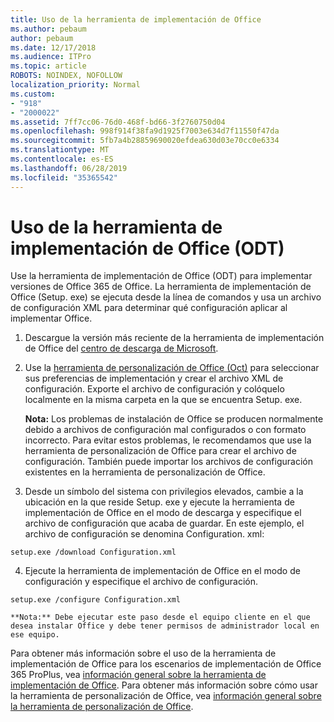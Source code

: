 ```yaml
---
title: Uso de la herramienta de implementación de Office
ms.author: pebaum
author: pebaum
ms.date: 12/17/2018
ms.audience: ITPro
ms.topic: article
ROBOTS: NOINDEX, NOFOLLOW
localization_priority: Normal
ms.custom:
- "918"
- "2000022"
ms.assetid: 7ff7cc06-76d0-468f-bd66-3f2760750d04
ms.openlocfilehash: 998f914f38fa9d1925f7003e634d7f11550f47da
ms.sourcegitcommit: 5fb7a4b28859690020efdea630d03e70cc0e6334
ms.translationtype: MT
ms.contentlocale: es-ES
ms.lasthandoff: 06/28/2019
ms.locfileid: "35365542"
---
```

# <a name="using-the-office-deployment-tool-odt"></a>Uso de la herramienta de implementación de Office (ODT)

Use la herramienta de implementación de Office (ODT) para implementar versiones de Office 365 de Office. La herramienta de implementación de Office (Setup. exe) se ejecuta desde la línea de comandos y usa un archivo de configuración XML para determinar qué configuración aplicar al implementar Office.
  
1. Descargue la versión más reciente de la herramienta de implementación de Office del [centro de descarga de Microsoft](http://go.microsoft.com/fwlink/p/?LinkID=626065).

2. Use la [herramienta de personalización de Office (Oct)](https://config.office.com) para seleccionar sus preferencias de implementación y crear el archivo XML de configuración. Exporte el archivo de configuración y colóquelo localmente en la misma carpeta en la que se encuentra Setup. exe.

    **Nota:** Los problemas de instalación de Office se producen normalmente debido a archivos de configuración mal configurados o con formato incorrecto. Para evitar estos problemas, le recomendamos que use la herramienta de personalización de Office para crear el archivo de configuración. También puede importar los archivos de configuración existentes en la herramienta de personalización de Office.

3. Desde un símbolo del sistema con privilegios elevados, cambie a la ubicación en la que reside Setup. exe y ejecute la herramienta de implementación de Office en el modo de descarga y especifique el archivo de configuración que acaba de guardar. En este ejemplo, el archivo de configuración se denomina Configuration. xml:
    
  ```
  setup.exe /download Configuration.xml  
  ```

4. Ejecute la herramienta de implementación de Office en el modo de configuración y especifique el archivo de configuración.
    
  ```
  setup.exe /configure Configuration.xml
  ```

    **Nota:** Debe ejecutar este paso desde el equipo cliente en el que desea instalar Office y debe tener permisos de administrador local en ese equipo.

Para obtener más información sobre el uso de la herramienta de implementación de Office para los escenarios de implementación de Office 365 ProPlus, vea [información general sobre la herramienta de implementación de Office](https://docs.microsoft.com/deployoffice/overview-of-the-office-2016-deployment-tool). Para obtener más información sobre cómo usar la herramienta de personalización de Office, vea [información general sobre la herramienta de personalización de Office](https://docs.microsoft.com/DeployOffice/overview-of-the-office-customization-tool-for-click-to-run).
